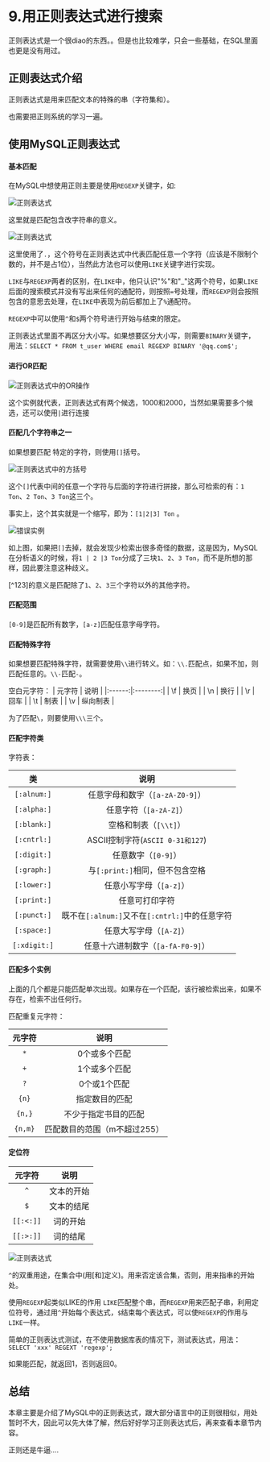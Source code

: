 # 9.用正则表达式进行搜索
正则表达式是一个很diao的东西。。但是也比较难学，只会一些基础，在SQL里面也更是没有用过。

## 正则表达式介绍
正则表达式是用来匹配文本的特殊的串（字符集和）。

也需要把正则系统的学习一遍。

## 使用MySQL正则表达式
#### 基本匹配
在MySQL中想使用正则主要是使用`REGEXP`关键字，如:

![正则表达式](https://ws2.sinaimg.cn/large/005VwC5mly1g7daaal27qj30i908775l.jpg)

这里就是匹配包含改字符串的意义。

![正则表达式](https://ws1.sinaimg.cn/large/005VwC5mly1g7dabogh7jj30j208ngmm.jpg)

这里使用了`.`，这个符号在正则表达式中代表匹配任意一个字符（应该是不限制个数的，并不是占1位），当然此方法也可以使用`LIKE`关键字进行实现。

`LIKE`与`REGEXP`两者的区别，在`LIKE`中，他只认识"%"和"_"这两个符号，如果`LIKE`后面的搜索模式并没有写出来任何的通配符，则按照`=`号处理，而`REGEXP`则会按照包含的意思去处理，在`LIKE`中表现为前后都加上了`%`通配符。

`REGEXP`中可以使用`^`和`$`两个符号进行开始与结束的限定。

正则表达式里面不再区分大小写。如果想要区分大小写，则需要`BINARY`关键字，用法：`SELECT * FROM t_user WHERE email REGEXP BINARY '@qq.com$';`

#### 进行OR匹配
![正则表达式中的OR操作](https://wx3.sinaimg.cn/large/005VwC5mly1g7dajw6pgzj30io09i0u0.jpg)

这个实例就代表，正则表达式有两个候选，1000和2000，当然如果需要多个候选，还可以使用`|`进行连接

#### 匹配几个字符串之一

如果想要匹配 特定的字符，则使用`[]`括号。

![正则表达式中的方括号](https://ws4.sinaimg.cn/large/005VwC5mly1g7daooteq7j30ic08rt9p.jpg)

这个`[]`代表中间的任意一个字符与后面的字符进行拼接，那么可检索的有：`1 Ton`、`2 Ton`、`3 Ton`这三个。

事实上，这个其实就是一个缩写，即为：`[1|2|3] Ton` 。

![错误实例](https://wx4.sinaimg.cn/large/005VwC5mly1g7daxawry3j30f207hdga.jpg)

如上图，如果把`[]`去掉，就会发现少检索出很多奇怪的数据，这是因为，MySQL在分析语义的时候，将`1 | 2 |3 Ton`分成了三块`1`、`2`、`3 Ton`，而不是所想的那样，因此要注意这种歧义。

[^123]的意义是匹配除了`1`、`2`、`3`三个字符以外的其他字符。

#### 匹配范围
`[0-9]`是匹配所有数字，`[a-z]`匹配任意字母字符。

#### 匹配特殊字符
如果想要匹配特殊字符，就需要使用`\\`进行转义。如：`\\.`匹配点，如果不加，则匹配任意的。`\\-`匹配`-`。

空白元字符：
| 元字符 |   说明   |
|:------:|:--------:|
|  \\f   |   换页   |
|  \\n   |   换行   |
|  \\r   |   回车   |
|  \\t   |   制表   |
|  \\v   | 纵向制表 |

为了匹配`\`，则要使用`\\\`三个。

#### 匹配字符类
字符表：

|      类      |                      说明                      |
|:------------:|:----------------------------------------------:|
| `[:alnum:]`  |        任意字母和数字（`[a-zA-Z0-9]`）         |
| `[:alpha:]`  |             任意字符（`[a-zA-Z]`）             |
| `[:blank:]`  |             空格和制表（`[\\t]`）              |
| `[:cntrl:]`  |        ASCII控制字符(`ASCII 0-31和127`)        |
| `[:digit:]`  |              任意数字（`[0-9]`）               |
| `[:graph:]`  |        与`[:print:]`相同，但不包含空格         |
| `[:lower:]`  |            任意小写字母（`[a-z]`）             |
| `[:print:]`  |                 任意可打印字符                 |
| `[:punct:]`  | 既不在`[:alnum:]`又不在`[:cntrl:]`中的任意字符 |
| `[:space:]`  |            任意大写字母（`[A-Z]`）             |
| `[:xdigit:]` |       任意十六进制数字（`[a-fA-F0-9]`）        |

#### 匹配多个实例
上面的几个都是只能匹配单次出现。如果存在一个匹配，该行被检索出来，如果不存在，检索不出任何行。

匹配重复元字符：

| 元字符  |             说明             |
|:-------:|:----------------------------:|
|   `*`   |        0个或多个匹配         |
|   `+`   |        1个或多个匹配         |
|   `?`   |         0个或1个匹配         |
|  `{n}`  |        指定数目的匹配        |
| `{n,}`  |     不少于指定书目的匹配     |
| `{n,m}` | 匹配数目的范围（m不超过255） |


#### 定位符

|  元字符   |    说明    |
|:---------:|:----------:|
|    `^`    | 文本的开始 |
|    `$`    | 文本的结尾 |
| `[[:<:]]` |  词的开始  |
| `[[:>:]]` |  词的结尾  |

![正则表达式](https://wx1.sinaimg.cn/large/005VwC5mly1g7dug95rfaj30yn0h2adf.jpg)

`^`的双重用途，在集合中(用[和]定义)。用来否定该合集，否则，用来指串的开始处。

使用`REGEXP`起类似LIKE的作用 `LIKE`匹配整个串，而`REGEXP`用来匹配子串，利用定位符号，通过用`^`开始每个表达式，`$`结束每个表达式，可以使`REGEXP`的作用与`LIKE`一样。

简单的正则表达式测试，在不使用数据库表的情况下，测试表达式，用法：`SELECT 'xxx' REGEXT 'regexp';`

如果能匹配，就返回1，否则返回0。

## 总结
本章主要是介绍了MySQL中的正则表达式，跟大部分语言中的正则很相似，用处暂时不大，因此可以先大体了解，然后好好学习正则表达式后，再来查看本章节内容。

正则还是牛逼....
